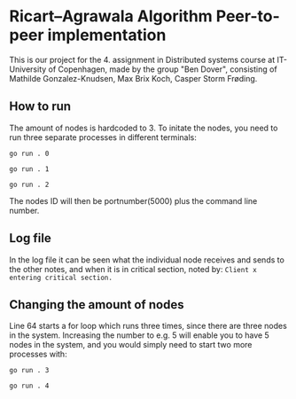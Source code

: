 # Ricart–Agrawala Algorithm Peer-to-peer implementation

This is our project for the 4. assignment in Distributed systems course at IT-University of Copenhagen, made by the group "Ben Dover", consisting of Mathilde Gonzalez-Knudsen, Max Brix Koch, Casper Storm Frøding.

## How to run

The amount of nodes is hardcoded to 3.
To initate the nodes, you need to run three separate processes in different terminals:

`go run . 0`

`go run . 1`

`go run . 2`

The nodes ID will then be portnumber(5000) plus the command line number.

## Log file
In the log file it can be seen what the individual node receives and sends to the other notes, and when it is in critical section, noted by:
`Client x entering critical section.`

## Changing the amount of nodes
Line 64 starts a for loop which runs three times, since there are three nodes in the system. Increasing the number to e.g. 5 will enable you to have 5 nodes in the system, and you would simply need to start two more processes with:

`go run . 3`

``go run . 4``
